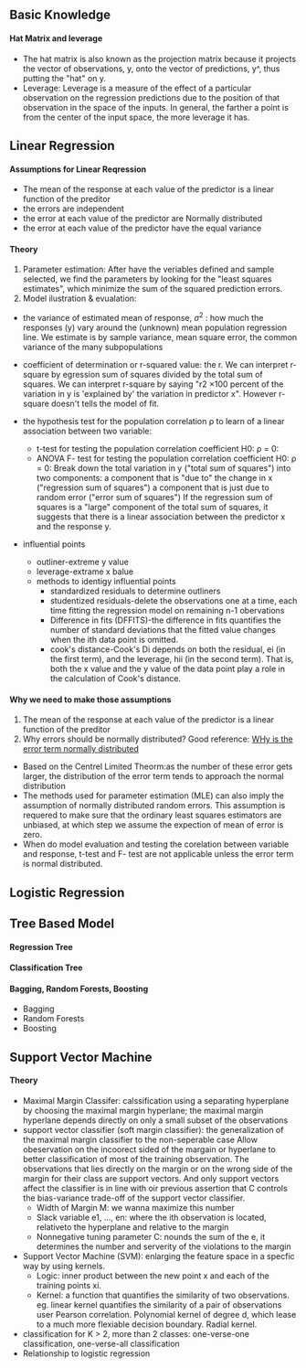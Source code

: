 ## Basic Knowledge
#### Hat Matrix and leverage
- The hat matrix is also known as the projection matrix because it projects the vector of observations, y, onto the vector of predictions, y^, thus putting the "hat" on y. 
- Leverage: Leverage is a measure of the effect of a particular observation on the regression predictions due to the position of that observation in the space of the inputs.
In general, the farther a point is from the center of the input space, the more leverage it has. 
## Linear Regression

#### Assumptions for Linear Reqression
- The mean of the response at each value of the predictor is a linear function of the preditor
- the errors are independent
- the error at each value of the predictor are Normally distributed
- the error at each value of the predictor have the equal variance

#### Theory 
1. Parameter estimation: After have the veriables defined and sample selected, we find the parameters by looking for the "least squares estimates", which minimize the sum of the squared prediction errors.
2. Model ilustration & evualation: 
- the variance of estimated mean of response, $\sigma^2$ : how much the responses (y) vary around the (unknown) mean population regression line. We estimate is by sample variance, mean square error, the common variance of the many subpopulations

- coefficient of determination or r-squared value: the r. We can interpret r-square by egression sum of squares divided by the total sum of squares. We can interpret r-square by saying "r2 ×100 percent of the variation in y is 'explained by' the variation in predictor x". However r-square doesn't tells the model of fit.

- the hypothesis test for the population correlation ρ to learn of a linear association between two variable: 
  - t-test for testing the population correlation coefficient H0: ρ = 0:
  - ANOVA F- test for testing the population correlation coefficient H0: ρ = 0:
Break down the total variation in y ("total sum of squares") into two components:
a component that is "due to" the change in x ("regression sum of squares")
a component that is just due to random error ("error sum of squares")
If the regression sum of squares is a "large" component of the total sum of squares, it suggests that there is a linear association between the predictor x and the response y.

- influential points
  - outliner-extreme y value
  - leverage-extrame x balue
  - methods to identigy influential points
    - standardized residuals to determine outliners
    - studentized residuals-delete the observations one at a time, each time fitting the regression model on remaining n-1 obervations
    - Difference in fits (DFFITS)-the difference in fits quantifies the number of standard deviations that the fitted value changes when the ith data point is omitted.
    - cook's distance-Cook's Di depends on both the residual, ei (in the first term), and the leverage, hii (in the second term). That is, both the x value and the y value of the data point play a role in the calculation of Cook's distance.

#### Why we need to make those assumptions
1.  The mean of the response at each value of the predictor is a linear function of the preditor
2.  Why errors should be normally distributed?
Good reference:
[WHy is the error term normally distributed](https://www.quora.com/Why-is-the-error-term-normally-distributed)
- Based on the Centrel Limited Theorm:as the number of these error gets larger, the distribution of the error term tends to approach the normal distribution 
- The methods used for parameter estimation (MLE) can also imply the assumption of normally distributed random errors. 
  This assumption is requered to make sure that the ordinary least squares estimators are unbiased, at which step we assume the expection of mean of error is zero.
- When do model evaluation and testing the corelation between variable and response, t-test and F- test are not applicable unless the error term is normal distributed.

## Logistic Regression

## Tree Based Model

#### Regression Tree
#### Classification Tree
#### Bagging, Random Forests, Boosting
- Bagging
- Random Forests
- Boosting

## Support Vector Machine
#### Theory
- Maximal Margin Classifer: calssification using a separating hyperplane by choosing the maximal margin hyperlane; the maximal margin hyperlane depends directly on only a small subset of the observations
- support vector classifier (soft margin classifier): the generalization of the maximal margin classifier to the non-seperable case
  Allow obeservation on the incoorect sided of the margain or hyperlane to better classification of most of the training observation. The observations that lies directly on the margin or on the wrong side of the margin for their class are support vectors. And only support vectors affect the classifier is in line with oir previous assertion that C controls the bias-variance trade-off of the support vector classifier. 
   - Width of Margin M: we wanna maximize this number
   - Slack variable e1, ..., en: where the ith observation is located, relativeto the hyperplane and relative to the margin
   - Nonnegative tuning parameter C: nounds the sum of the e, it determines the number and serverity of the violations to the margin
- Support Vector Machine (SVM): enlarging the feature space in a specfic way by using kernels. 
   - Logic: inner product between the new point x and each of the training points xi.
   - Kernel: a function that quantifies the similarity of two observations. eg. linear kernel quantifies the similarity of a pair of observations user Pearson correlation. Polynomial kernel of degree d, which lease to a much more flexiable decision boundary. Radial kernel.
- classification for K > 2, more than 2 classes: one-verse-one classification, one-verse-all classification
- Relationship to logistic regression
